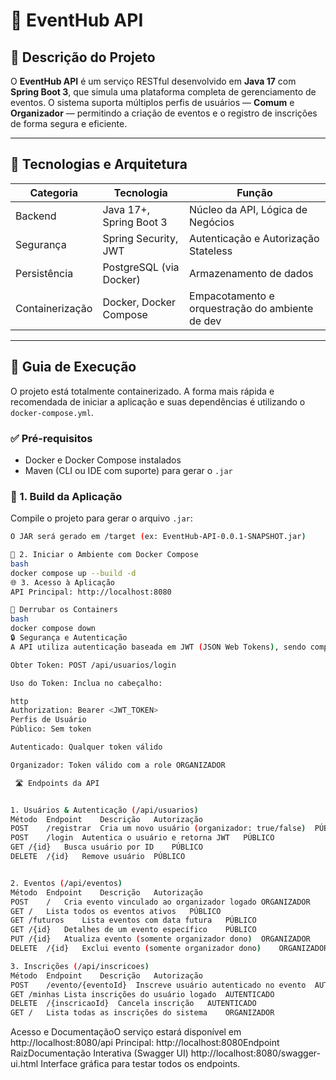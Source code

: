 # 🎉 EventHub API

## 📝 Descrição do Projeto

O **EventHub API** é um serviço RESTful desenvolvido em **Java 17** com **Spring Boot 3**, que simula uma plataforma completa de gerenciamento de eventos. O sistema suporta múltiplos perfis de usuários — **Comum** e **Organizador** — permitindo a criação de eventos e o registro de inscrições de forma segura e eficiente.

---

## 🔑 Tecnologias e Arquitetura

| Categoria       | Tecnologia                  | Função                                               |
|----------------|-----------------------------|------------------------------------------------------|
| Backend         | Java 17+, Spring Boot 3     | Núcleo da API, Lógica de Negócios                    |
| Segurança       | Spring Security, JWT        | Autenticação e Autorização Stateless                 |
| Persistência    | PostgreSQL (via Docker)     | Armazenamento de dados                               |
| Containerização | Docker, Docker Compose      | Empacotamento e orquestração do ambiente de dev      |

---

## 🚀 Guia de Execução

O projeto está totalmente containerizado. A forma mais rápida e recomendada de iniciar a aplicação e suas dependências é utilizando o `docker-compose.yml`.

### ✅ Pré-requisitos

- Docker e Docker Compose instalados
- Maven (CLI ou IDE com suporte) para gerar o `.jar`

### 🔨 1. Build da Aplicação

Compile o projeto para gerar o arquivo `.jar`:

```bash
O JAR será gerado em /target (ex: EventHub-API-0.0.1-SNAPSHOT.jar)

🐳 2. Iniciar o Ambiente com Docker Compose
bash
docker compose up --build -d
🌐 3. Acesso à Aplicação
API Principal: http://localhost:8080

🧹 Derrubar os Containers
bash
docker compose down
🔒 Segurança e Autenticação
A API utiliza autenticação baseada em JWT (JSON Web Tokens), sendo completamente stateless.

Obter Token: POST /api/usuarios/login

Uso do Token: Inclua no cabeçalho:

http
Authorization: Bearer <JWT_TOKEN>
Perfis de Usuário
Público: Sem token

Autenticado: Qualquer token válido

Organizador: Token válido com a role ORGANIZADOR

 🛣️ Endpoints da API


1. Usuários & Autenticação (/api/usuarios)
Método	Endpoint	Descrição	Autorização
POST	/registrar	Cria um novo usuário (organizador: true/false)	PÚBLICO
POST	/login	Autentica o usuário e retorna JWT	PÚBLICO
GET	/{id}	Busca usuário por ID	PÚBLICO
DELETE	/{id}	Remove usuário	PÚBLICO


2. Eventos (/api/eventos)
Método	Endpoint	Descrição	Autorização
POST	/	Cria evento vinculado ao organizador logado	ORGANIZADOR
GET	/	Lista todos os eventos ativos	PÚBLICO
GET	/futuros	Lista eventos com data futura	PÚBLICO
GET	/{id}	Detalhes de um evento específico	PÚBLICO
PUT	/{id}	Atualiza evento (somente organizador dono)	ORGANIZADOR
DELETE	/{id}	Exclui evento (somente organizador dono)	ORGANIZADOR

3. Inscrições (/api/inscricoes)
Método	Endpoint	Descrição	Autorização
POST	/evento/{eventoId}	Inscreve usuário autenticado no evento	AUTENTICADO
GET	/minhas	Lista inscrições do usuário logado	AUTENTICADO
DELETE	/{inscricaoId}	Cancela inscrição	AUTENTICADO
GET	/	Lista todas as inscrições do sistema	ORGANIZADOR
````
Acesso e DocumentaçãoO serviço estará disponível em http://localhost:8080/api 
Principal: http://localhost:8080Endpoint 
RaizDocumentação Interativa (Swagger UI) http://localhost:8080/swagger-ui.html
Interface gráfica para testar todos os endpoints.



